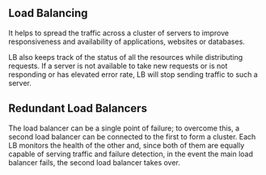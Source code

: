 ## Load Balancing
It helps to spread the traffic across a cluster of servers to improve responsiveness and availability of applications, websites or databases. 

LB also keeps track of the status of all the resources while distributing requests. If a server is not available to take new requests or is not responding or has elevated error rate, LB will stop sending traffic to such a server.

## Redundant Load Balancers
The load balancer can be a single point of failure; to overcome this, a second load balancer can be connected to the first to form a cluster. Each LB monitors the health of the other and, since both of them are equally capable of serving traffic and failure detection, in the event the main load balancer fails, the second load balancer takes over.
